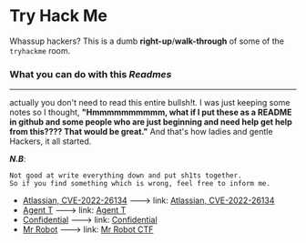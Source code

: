 # Try Hack Me
Whassup hackers? This is a dumb **right-up**/**walk-through** of some of the `tryhackme` room.
### What you can do with this ***Readmes***
_____________________________
actually you don't need to read this entire bullsh!t.
I was just keeping some notes so I thought, **"Hmmmmmmmmmm, what if I put these as a README in github and some people who are just beginning and need help get help from this???? That would be great."**
And that's how ladies and gentle Hackers, it all started. 

***N.B***: 
```
Not good at write everything down and put sh1ts together.
So if you find something which is wrong, feel free to inform me.
```
- [Atlassian, CVE-2022-26134](/Atlassian_CVE-2022-26134/Atlassian.md) ---> link: [Atlassian, CVE-2022-26134](https://tryhackme.com/room/cve202226134)
- [Agent T](/Agent_T/Agent_T.md) ---> link: [Agent T](https://tryhackme.com/room/agentt)
- [Confidential](Confidential/Confidential.md) ---> link: [Confidential](https://tryhackme.com/room/confidential)
- [Mr Robot](MrRobot/MRROBOT.md) ---> link: [Mr Robot CTF](https://tryhackme.com/room/mrrobot)
